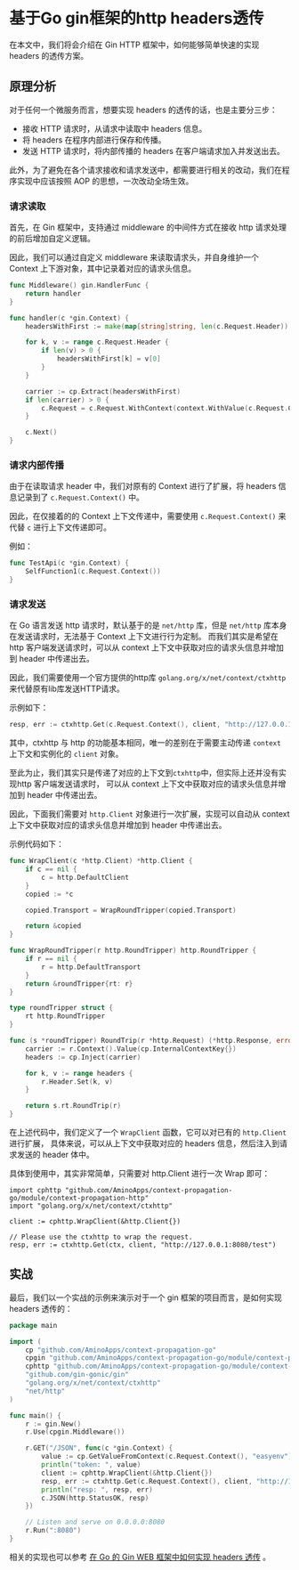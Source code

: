 # 基于Go gin框架的http headers透传

在本文中，我们将会介绍在 Gin HTTP 框架中，如何能够简单快速的实现 headers 的透传方案。

## 原理分析

对于任何一个微服务而言，想要实现 headers 的透传的话，也是主要分三步：

 - 接收 HTTP 请求时，从请求中读取中 headers 信息。
 - 将 headers 在程序内部进行保存和传播。
 - 发送 HTTP 请求时，将内部传播的 headers 在客户端请求加入并发送出去。

此外，为了避免在各个请求接收和请求发送中，都需要进行相关的改动，我们在程序实现中应该按照 AOP 的思想，一次改动全场生效。

### 请求读取

首先，在 Gin 框架中，支持通过 middleware 的中间件方式在接收 http 请求处理的前后增加自定义逻辑。

因此，我们可以通过自定义 middleware 来读取请求头，并自身维护一个 Context 上下游对象，其中记录着对应的请求头信息。

```go
func Middleware() gin.HandlerFunc {
	return handler
}

func handler(c *gin.Context) {
	headersWithFirst := make(map[string]string, len(c.Request.Header))

	for k, v := range c.Request.Header {
		if len(v) > 0 {
			headersWithFirst[k] = v[0]
		}
	}

	carrier := cp.Extract(headersWithFirst)
	if len(carrier) > 0 {
		c.Request = c.Request.WithContext(context.WithValue(c.Request.Context(), cp.InternalContextKey{}, carrier))
	}

	c.Next()
}
```

### 请求内部传播

由于在读取请求 header 中，我们对原有的 Context 进行了扩展，将 headers 信息记录到了 `c.Request.Context()` 中。

因此，在仅接着的的 Context 上下文传递中，需要使用 `c.Request.Context()` 来代替 `c` 进行上下文传递即可。

例如：

```go
func TestApi(c *gin.Context) {
	SelfFunction1(c.Request.Context())
}
```

### 请求发送

在 Go 语言发送 http 请求时，默认基于的是 `net/http` 库，但是 `net/http` 库本身在发送请求时，无法基于 Context 上下文进行行为定制。
而我们其实是希望在 http 客户端发送请求时，可以从 context 上下文中获取对应的请求头信息并增加到 header 中传递出去。

因此，我们需要使用一个官方提供的http库 `golang.org/x/net/context/ctxhttp` 来代替原有lib库发送HTTP请求。

示例如下：

```go
resp, err := ctxhttp.Get(c.Request.Context(), client, "http://127.0.0.1:8080/test")
```

其中，ctxhttp 与 http 的功能基本相同，唯一的差别在于需要主动传递 `context` 上下文和实例化的 `client` 对象。

至此为止，我们其实只是传递了对应的上下文到`ctxhttp`中，但实际上还并没有实现http 客户端发送请求时，
可以从 context 上下文中获取对应的请求头信息并增加到 header 中传递出去。

因此，下面我们需要对 `http.Client` 对象进行一次扩展，实现可以自动从 context 上下文中获取对应的请求头信息并增加到 header 中传递出去。

示例代码如下：

```go
func WrapClient(c *http.Client) *http.Client {
	if c == nil {
		c = http.DefaultClient
	}
	copied := *c

	copied.Transport = WrapRoundTripper(copied.Transport)

	return &copied
}

func WrapRoundTripper(r http.RoundTripper) http.RoundTripper {
	if r == nil {
		r = http.DefaultTransport
	}
	return &roundTripper{rt: r}
}

type roundTripper struct {
	rt http.RoundTripper
}

func (s *roundTripper) RoundTrip(r *http.Request) (*http.Response, error) {
	carrier := r.Context().Value(cp.InternalContextKey{})
	headers := cp.Inject(carrier)

	for k, v := range headers {
		r.Header.Set(k, v)
	}

	return s.rt.RoundTrip(r)
}
```

在上述代码中，我们定义了一个 `WrapClient` 函数，它可以对已有的 `http.Client` 进行扩展，
具体来说，可以从上下文中获取对应的 headers 信息，然后注入到请求发送的 header 体中。

具体到使用中，其实非常简单，只需要对 http.Client 进行一次 Wrap 即可：

```gopackage main
import cphttp "github.com/AminoApps/context-propagation-go/module/context-propagation-http"
import "golang.org/x/net/context/ctxhttp"

client := cphttp.WrapClient(&http.Client{})

// Please use the ctxhttp to wrap the request.
resp, err := ctxhttp.Get(ctx, client, "http://127.0.0.1:8080/test")
```

## 实战

最后，我们以一个实战的示例来演示对于一个 gin 框架的项目而言，是如何实现 headers 透传的：

```go
package main

import (
	cp "github.com/AminoApps/context-propagation-go"
	cpgin "github.com/AminoApps/context-propagation-go/module/context-propagation-gin"
	cphttp "github.com/AminoApps/context-propagation-go/module/context-propagation-http"
	"github.com/gin-gonic/gin"
	"golang.org/x/net/context/ctxhttp"
	"net/http"
)

func main() {
	r := gin.New()
	r.Use(cpgin.Middleware())

	r.GET("/JSON", func(c *gin.Context) {
		value := cp.GetValueFromContext(c.Request.Context(), "easyenv")
		println("token: ", value)
		client := cphttp.WrapClient(&http.Client{})
		resp, err := ctxhttp.Get(c.Request.Context(), client, "http://127.0.0.1:8080/test")
		println("resp: ", resp, err)
		c.JSON(http.StatusOK, resp)
	})

	// Listen and serve on 0.0.0.0:8080
	r.Run(":8080")
}
```

相关的实现也可以参考 [在 Go 的 Gin WEB 框架中如何实现 headers 透传](https://github.com/AminoApps/context-propagation-go) 。
